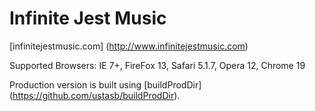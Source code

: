 # Infinite Jest Music 

[infinitejestmusic.com] (http://www.infinitejestmusic.com)

Supported Browsers: IE 7+, FireFox 13, Safari 5.1.7, Opera 12, Chrome 19

Production version is built using [buildProdDir] (https://github.com/ustasb/buildProdDir).

